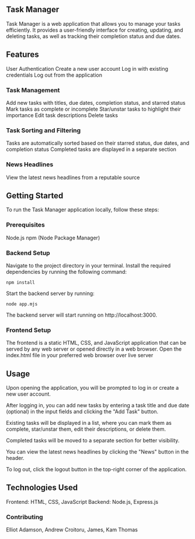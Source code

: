 ## Task Manager

Task Manager is a web application that allows you to manage your tasks efficiently. It provides a user-friendly interface for creating, updating, and deleting tasks, as well as tracking their completion status and due dates.
## Features
User Authentication
Create a new user account
Log in with existing credentials
Log out from the application
### Task Management
Add new tasks with titles, due dates, completion status, and starred status
Mark tasks as complete or incomplete
Star/unstar tasks to highlight their importance
Edit task descriptions
Delete tasks
### Task Sorting and Filtering
Tasks are automatically sorted based on their starred status, due dates, and completion status
Completed tasks are displayed in a separate section
### News Headlines
View the latest news headlines from a reputable source

## Getting Started

To run the Task Manager application locally, follow these steps:
### Prerequisites
Node.js
npm (Node Package Manager)
### Backend Setup
Navigate to the project directory in your terminal.
Install the required dependencies by running the following command:
```
npm install
```
Start the backend server by running:
```
node app.mjs
```
The backend server will start running on http://localhost:3000.
### Frontend Setup
The frontend is a static HTML, CSS, and JavaScript application that can be served by any web server or opened directly in a web browser.
Open the index.html file in your preferred web browser over live server
## Usage
Upon opening the application, you will be prompted to log in or create a new user account.

After logging in, you can add new tasks by entering a task title and due date (optional) in the input fields and clicking the "Add Task" button.

Existing tasks will be displayed in a list, where you can mark them as complete, star/unstar them, edit their descriptions, or delete them.

Completed tasks will be moved to a separate section for better visibility.

You can view the latest news headlines by clicking the "News" button in the header.

To log out, click the logout button in the top-right corner of the application.
## Technologies Used
Frontend: HTML, CSS, JavaScript
Backend: Node.js, Express.js

### Contributing
Elliot Adamson, Andrew Croitoru, James, Kam Thomas
